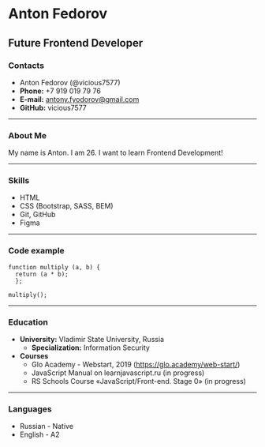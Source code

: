 # Anton Fedorov
## Future Frontend Developer
### Contacts
* Anton Fedorov (@vicious7577)
* **Phone:** +7 919 019 79 76
* **E-mail:** antony.fyodorov@gmail.com
* **GitHub:** vicious7577 

---
### About Me
  My name is Anton. I am 26. I want to learn Frontend Development!
  
---
### Skills
* HTML
* CSS (Bootstrap, SASS, BEM)
* Git, GitHub
* Figma

---
### Code example

```
function multiply (a, b) {
  return (a * b);
  };

multiply();
```

---
### Education
* **University:** Vladimir State University, Russia
  + **Specialization:** Information Security
* **Courses**
  + Glo Academy - Webstart, 2019 (https://glo.academy/web-start/)
  + JavaScript Manual on learnjavascript.ru (in progress)
  + RS Schools Course «JavaScript/Front-end. Stage 0» (in progress)

---
### Languages
* Russian - Native
* English - A2
